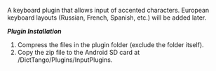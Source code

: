 A keyboard plugin that allows input of accented characters. European keyboard layouts (Russian, French, Spanish, etc.) will be added later. 

***Plugin Installation***
1. Compress the files in the plugin folder (exclude the folder itself).
2. Copy the zip file to the Android SD card at /DictTango/Plugins/InputPlugins.

